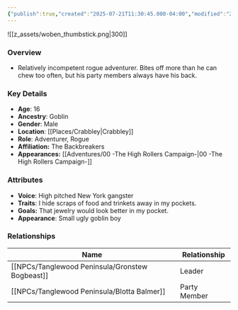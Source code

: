 ```yaml
---
{"publish":true,"created":"2025-07-21T11:30:45.000-04:00","modified":"2025-10-03T09:45:36.852-04:00","published":"2025-10-03T09:45:36.852-04:00","cssclasses":"","Age":"16","Ancestry":"Goblin","Gender":"Male","Location":["[[Crabbley]]"],"Role":["Adventurer, Rogue"],"Affiliation":["The Backbreakers"],"Appearances":["[[00 -The High Rollers Campaign-]]"]}
---
```



![[z_assets/woben_thumbstick.png|300]]

### Overview
- Relatively incompetent rogue adventurer. Bites off more than he can chew too often, but his party members always have his back.

### Key Details
- **Age**: 16
- **Ancestry**: Goblin
- **Gender**: Male
- **Location**: [[Places/Crabbley\|Crabbley]]
- **Role**: Adventurer, Rogue
- **Affiliation:** The Backbreakers
- **Appearances:** [[Adventures/00 -The High Rollers Campaign-\|00 -The High Rollers Campaign-]]

### Attributes
- **Voice**: High pitched New York gangster
- **Traits**: I hide scraps of food and trinkets away in my pockets.
- **Goals:** That jewelry would look better in my pocket.
- **Appearance**: Small ugly goblin boy

### Relationships

| Name                  | Relationship |
| --------------------- | ------------ |
| [[NPCs/Tanglewood Peninsula/Gronstew Bogbeast]] | Leader       |
| [[NPCs/Tanglewood Peninsula/Blotta Balmer]]     | Party Member |
